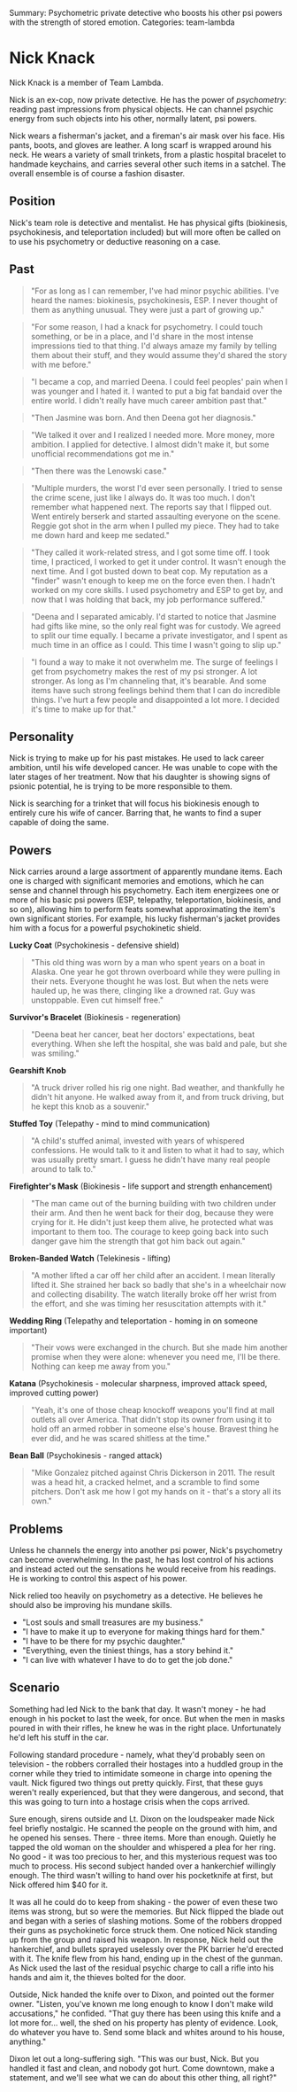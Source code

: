 Summary: Psychometric private detective who boosts his other psi powers with the strength of stored emotion.
Categories: team-lambda

# Nick Knack

Nick Knack is a member of Team Lambda.

Nick is an ex-cop, now private detective. He has the power of _psychometry_: reading past impressions from physical objects. He can channel psychic energy from such objects into his other, normally latent, psi powers.

Nick wears a fisherman's jacket, and a fireman's air mask over his face. His pants, boots, and gloves are leather. A long scarf is wrapped around his neck. He wears a variety of small trinkets, from a plastic hospital bracelet to handmade keychains, and carries several other such items in a satchel. The overall ensemble is of course a fashion disaster.

Position
--------

Nick's team role is detective and mentalist. He has physical gifts (biokinesis, psychokinesis, and teleportation included) but will more often be called on to use his psychometry or deductive reasoning on a case.

Past
----

> "For as long as I can remember, I've had minor psychic abilities. I've heard the names: biokinesis, psychokinesis, ESP. I never thought of them as anything unusual. They were just a part of growing up."

> "For some reason, I had a knack for psychometry. I could touch something, or be in a place, and I'd share in the most intense impressions tied to that thing. I'd always amaze my family by telling them about their stuff, and they would assume they'd shared the story with me before."

> "I became a cop, and married Deena. I could feel peoples' pain when I was younger and I hated it. I wanted to put a big fat bandaid over the entire world. I didn't really have much career ambition past that."

> "Then Jasmine was born. And then Deena got her diagnosis."

> "We talked it over and I realized I needed more. More money, more ambition. I applied for detective. I almost didn't make it, but some unofficial recommendations got me in."

> "Then there was the Lenowski case."

> "Multiple murders, the worst I'd ever seen personally. I tried to sense the crime scene, just like I always do. It was too much. I don't remember what happened next. The reports say that I flipped out. Went entirely berserk and started assaulting everyone on the scene. Reggie got shot in the arm when I pulled my piece. They had to take me down hard and keep me sedated."

> "They called it work-related stress, and I got some time off. I took time, I practiced, I worked to get it under control. It wasn't enough the next time. And I got busted down to beat cop. My reputation as a "finder" wasn't enough to keep me on the force even then. I hadn't worked on my core skills. I used psychometry and ESP to get by, and now that I was holding that back, my job performance suffered."

> "Deena and I separated amicably. I'd started to notice that Jasmine had gifts like mine, so the only real fight was for custody. We agreed to split our time equally. I became a private investigator, and I spent as much time in an office as I could. This time I wasn't going to slip up."

> "I found a way to make it not overwhelm me. The surge of feelings I get from psychometry makes the rest of my psi stronger. A lot stronger. As long as I'm channeling that, it's bearable. And some items have such strong feelings behind them that I can do incredible things. I've hurt a few people and disappointed a lot more. I decided it's time to make up for that."

Personality
-----------

Nick is trying to make up for his past mistakes. He used to lack career ambition, until his wife developed cancer. He was unable to cope with the later stages of her treatment. Now that his daughter is showing signs of psionic potential, he is trying to be more responsible to them.

Nick is searching for a trinket that will focus his biokinesis enough to entirely cure his wife of cancer. Barring that, he wants to find a super capable of doing the same.

Powers
------

Nick carries around a large assortment of apparently mundane items. Each one is charged with significant memories and emotions, which he can sense and channel through his psychometry. Each item energizees one or more of his basic psi powers (ESP, telepathy, teleportation, biokinesis, and so on), allowing him to perform feats somewhat approximating the item's own significant stories. For example, his lucky fisherman's jacket provides him with a focus for a powerful psychokinetic shield.

**Lucky Coat** (Psychokinesis - defensive shield)

> "This old thing was worn by a man who spent years on a boat in Alaska. One year he got thrown overboard while they were pulling in their nets. Everyone thought he was lost. But when the nets were hauled up, he was there, clinging like a drowned rat. Guy was unstoppable. Even cut himself free."

**Survivor's Bracelet** (Biokinesis - regeneration)

> "Deena beat her cancer, beat her doctors' expectations, beat everything. When she left the hospital, she was bald and pale, but she was smiling."

**Gearshift Knob**

> "A truck driver rolled his rig one night. Bad weather, and thankfully he didn't hit anyone. He walked away from it, and from truck driving, but he kept this knob as a souvenir."

**Stuffed Toy** (Telepathy - mind to mind communication)

> "A child's stuffed animal, invested with years of whispered confessions. He would talk to it and listen to what it had to say, which was usually pretty smart. I guess he didn't have many real people around to talk to."

**Firefighter's Mask** (Biokinesis - life support and strength enhancement)

> "The man came out of the burning building with two children under their arm. And then he went back for their dog, because they were crying for it. He didn't just keep them alive, he protected what was important to them too. The courage to keep going back into such danger gave him the strength that got him back out again."

**Broken-Banded Watch** (Telekinesis - lifting)

> "A mother lifted a car off her child after an accident. I mean literally lifted it. She strained her back so badly that she's in a wheelchair now and collecting disability. The watch literally broke off her wrist from the effort, and she was timing her resuscitation attempts with it."

**Wedding Ring** (Telepathy and teleportation - homing in on someone important)

> "Their vows were exchanged in the church. But she made him another promise when they were alone: whenever you need me, I'll be there. Nothing can keep me away from you."

**Katana** (Psychokinesis - molecular sharpness, improved attack speed, improved cutting power)

> "Yeah, it's one of those cheap knockoff weapons you'll find at mall outlets all over America. That didn't stop its owner from using it to hold off an armed robber in someone else's house. Bravest thing he ever did, and he was scared shitless at the time."

**Bean Ball** (Psychokinesis - ranged attack)

> "Mike Gonzalez pitched against Chris Dickerson in 2011. The result was a head hit, a cracked helmet, and a scramble to find some pitchers. Don't ask me how I got my hands on it - that's a story all its own."

Problems
--------

Unless he channels the energy into another psi power, Nick's psychometry can become overwhelming. In the past, he has lost control of his actions and instead acted out the sensations he would receive from his readings. He is working to control this aspect of his power.

Nick relied too heavily on psychometry as a detective. He believes he should also be improving his mundane skills.

* "Lost souls and small treasures are my business."
* "I have to make it up to everyone for making things hard for them."
* "I have to be there for my psychic daughter."
* "Everything, even the tiniest things, has a story behind it."
* "I can live with whatever I have to do to get the job done."

Scenario
--------

Something had led Nick to the bank that day. It wasn't money - he had enough in his pocket to last the week, for once. But when the men in masks poured in with their rifles, he knew he was in the right place. Unfortunately he'd left his stuff in the car.

Following standard procedure - namely, what they'd probably seen on television - the robbers corralled their hostages into a huddled group in the corner while they tried to intimidate someone in charge into opening the vault. Nick figured two things out pretty quickly. First, that these guys weren't really experienced, but that they were dangerous, and second, that this was going to turn into a hostage crisis when the cops arrived.

Sure enough, sirens outside and Lt. Dixon on the loudspeaker made Nick feel briefly nostalgic. He scanned the people on the ground with him, and he opened his senses. There - three items. More than enough. Quietly he tapped the old woman on the shoulder and whispered a plea for her ring. No good - it was too precious to her, and this mysterious request was too much to process. His second subject handed over a hankerchief willingly enough. The third wasn't willing to hand over his pocketknife at first, but Nick offered him $40 for it.

It was all he could do to keep from shaking - the power of even these two items was strong, but so were the memories. But Nick flipped the blade out and began with a series of slashing motions. Some of the robbers dropped their guns as psychokinetic force struck them. One noticed Nick standing up from the group and raised his weapon. In response, Nick held out the hankerchief, and bullets sprayed uselessly over the PK barrier he'd erected with it. The knife flew from his hand, ending up in the chest of the gunman. As Nick used the last of the residual psychic charge to call a rifle into his hands and aim it, the thieves bolted for the door.

Outside, Nick handed the knife over to Dixon, and pointed out the former owner. "Listen, you've known me long enough to know I don't make wild accusations," he confided. "That guy there has been using this knife and a lot more for... well, the shed on his property has plenty of evidence. Look, do whatever you have to. Send some black and whites around to his house, anything."

Dixon let out a long-suffering sigh. "This was our bust, Nick. But you handled it fast and clean, and nobody got hurt. Come downtown, make a statement, and we'll see what we can do about this other thing, all right?"

[Team Lambda]: team-lambda
